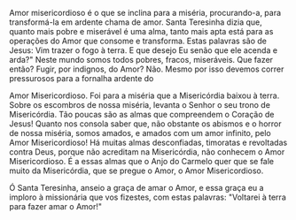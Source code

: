 
Amor misericordioso é o que se inclina para a miséria, procurando-a, para transformá-la em ardente chama de amor. Santa Teresinha dizia que, quanto mais pobre e miserável é uma alma, tanto mais apta está para as operações do Amor que consome e transforma. Estas palavras são de Jesus: Vim trazer o fogo à terra. E que desejo Eu senão que ele acenda e arda?" Neste mundo somos todos pobres, fracos, miseráveis. Que fazer então? Fugir, por indignos, do Amor? Não. Mesmo por isso devemos correr pressurosos para a fornalha ardente do

Amor Misericordioso. Foi para a miséria que a Misericórdia baixou à terra. Sobre os escombros de nossa miséria, levanta o Senhor o seu trono de Misericórdia. Tão poucas são as almas que compreendem o Coração de Jesus! Quanto nos consola saber que, não obstante os abismos e o horror de nossa miséria, somos amados, e amados com um amor infinito, pelo Amor Misericordioso! Há muitas almas desconfiadas, timoratas e revoltadas contra Deus, porque não acreditam na Misericórdia, não conhecem o Amor Misericordioso. É a essas almas que o Anjo do Carmelo quer que se fale muito da Misericórdia, que se pregue o Amor, o Amor Misericordioso.

Ó Santa Teresinha, anseio a graça de amar o Amor, e essa graça eu a imploro à missionária que vos fizestes, com estas palavras: "Voltarei à terra para fazer amar o Amor!"

